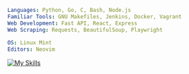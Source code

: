 ```yaml
Languages: Python, Go, C, Bash, Node.js 
Familiar Tools: GNU Makefiles, Jenkins, Docker, Vagrant
Web Development: Fast API, React, Express
Web Scraping: Requests, BeautifulSoup, Playwright 
  
OS: Linux Mint
Editors: Neovim
```
[![My Skills](https://skillicons.dev/icons?i=aws,docker,ts,nodejs,bash,c,linux,python,go,git)](https://skillicons.dev)


<!---
snow-kluster/snow-kluster is a ✨ special ✨ repository because its `README.md` (this file) appears on your GitHub profile.
You can click the Preview link to take a look at your changes.
--->
